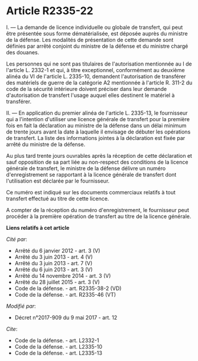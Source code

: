 # Article R2335-22

I. ― La demande de licence individuelle ou globale de transfert, qui peut être présentée sous forme dématérialisée, est
déposée auprès du ministre de la défense. Les modalités de présentation de cette demande sont définies par arrêté conjoint du
ministre de la défense et du ministre chargé des douanes.

Les personnes qui ne sont pas titulaires de l'autorisation mentionnée au I de l'article L. 2332-1 et qui, à titre
exceptionnel, conformément au deuxième alinéa du VI de l'article L. 2335-10, demandent l'autorisation de transférer des
matériels de guerre de la catégorie A2 mentionnée à l'article R. 311-2 du code de la sécurité intérieure doivent préciser
dans leur demande d'autorisation de transfert l'usage auquel elles destinent le matériel à transférer.

II. ― En application du premier alinéa de l'article L. 2335-13, le fournisseur qui a l'intention d'utiliser une licence
générale de transfert pour la première fois en fait la déclaration au ministre de la défense dans un délai minimum de trente
jours avant la date à laquelle il envisage de débuter les opérations de transfert. La liste des informations jointes à la
déclaration est fixée par arrêté du ministre de la défense.

Au plus tard trente jours ouvrables après la réception de cette déclaration et sauf opposition de sa part liée au non-respect
des conditions de la licence générale de transfert, le ministre de la défense délivre un numéro d'enregistrement se
rapportant à la licence générale de transfert dont l'utilisation est déclarée par le fournisseur.

Ce numéro est indiqué sur les documents commerciaux relatifs à tout transfert effectué au titre de cette licence.

A compter de la réception du numéro d'enregistrement, le fournisseur peut procéder à la première opération de transfert au
titre de la licence générale.

**Liens relatifs à cet article**

_Cité par_:

  - Arrêté du 6 janvier 2012 - art. 3 (V)
  - Arrêté du 3 juin 2013 - art. 4 (V)
  - Arrêté du 3 juin 2013 - art. 7 (V)
  - Arrêté du 6 juin 2013 - art. 3 (V)
  - Arrêté du 14 novembre 2014 - art. 3 (V)
  - Arrêté du 28 juillet 2015 - art. 3 (V)
  - Code de la défense. - art. R2335-38-2 (VD)
  - Code de la défense. - art. R2335-46 (VT)

_Modifié par_:

  - Décret n°2017-909 du 9 mai 2017 - art. 12

_Cite_:

  - Code de la défense. - art. L2332-1
  - Code de la défense. - art. L2335-10
  - Code de la défense. - art. L2335-13

